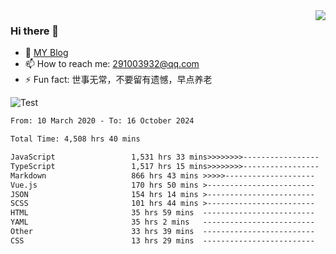 <img align='right' src='https://github-readme-stats.vercel.app/api?username=niaogege&show_icons=true&theme=radical'/>

### Hi there 👋

- 🌱 [MY Blog](https://bythewayer.com/)
- 📫 How to reach me: 291003932@qq.com
- ⚡ Fun fact:  世事无常，不要留有遗憾，早点养老

![Test](https://github-readme-stats.vercel.app/api/top-langs/?username=niaogege&layout=compact)

<!--START_SECTION:waka-->

```txt
From: 10 March 2020 - To: 16 October 2024

Total Time: 4,508 hrs 40 mins

JavaScript                 1,531 hrs 33 mins>>>>>>>>-----------------   33.97 %
TypeScript                 1,517 hrs 15 mins>>>>>>>>-----------------   33.65 %
Markdown                   866 hrs 43 mins >>>>>--------------------   19.22 %
Vue.js                     170 hrs 50 mins >------------------------   03.79 %
JSON                       154 hrs 14 mins >------------------------   03.42 %
SCSS                       101 hrs 44 mins >------------------------   02.26 %
HTML                       35 hrs 59 mins  -------------------------   00.80 %
YAML                       35 hrs 2 mins   -------------------------   00.78 %
Other                      33 hrs 39 mins  -------------------------   00.75 %
CSS                        13 hrs 29 mins  -------------------------   00.30 %
```

<!--END_SECTION:waka-->
